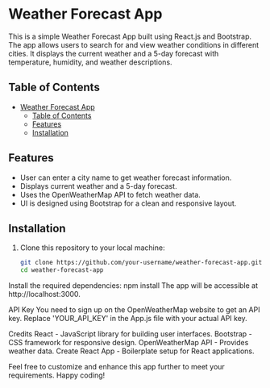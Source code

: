 # Weather Forecast App

This is a simple Weather Forecast App built using React.js and Bootstrap. The app allows users to search for and view weather conditions in different cities. It displays the current weather and a 5-day forecast with temperature, humidity, and weather descriptions.

## Table of Contents

- [Weather Forecast App](#weather-forecast-app)
  - [Table of Contents](#table-of-contents)
  - [Features](#features)
  - [Installation](#installation)

## Features

- User can enter a city name to get weather forecast information.
- Displays current weather and a 5-day forecast.
- Uses the OpenWeatherMap API to fetch weather data.
- UI is designed using Bootstrap for a clean and responsive layout.

## Installation

1. Clone this repository to your local machine:

   ```sh
   git clone https://github.com/your-username/weather-forecast-app.git
   cd weather-forecast-app

Install the required dependencies:
npm install
The app will be accessible at http://localhost:3000.

API Key
You need to sign up on the OpenWeatherMap website to get an API key. Replace 'YOUR_API_KEY' in the App.js file with your actual API key.

Credits
React - JavaScript library for building user interfaces.
Bootstrap - CSS framework for responsive design.
OpenWeatherMap API - Provides weather data.
Create React App - Boilerplate setup for React applications.

Feel free to customize and enhance this app further to meet your requirements. Happy coding!